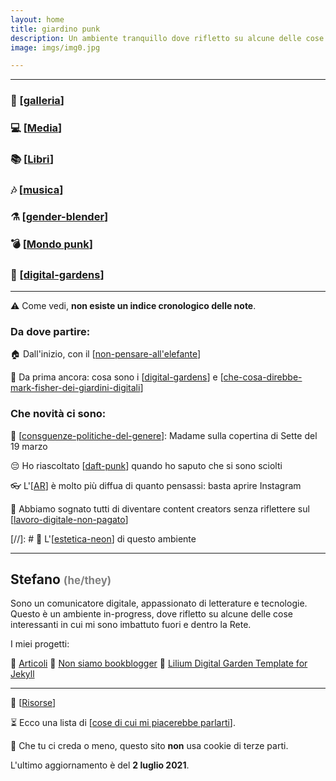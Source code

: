 ```yaml
---
layout: home
title: giardino punk
description: Un ambiente tranquillo dove rifletto su alcune delle cose interessanti che si possono trovare nella Rete e fuori.
image: imgs/img0.jpg

---
```


<hr>


### 📸 [[galleria]]

### 💻 [[Media]]

### 📚 [[Libri]]

### 🎶 [[musica]]

### ⚗️ [[gender-blender]]

### 💣 [[Mondo punk]]

### 🌱 [[digital-gardens]]


<hr>

⚠️ Come vedi, **non esiste un indice cronologico delle note**.

### Da dove partire:

🏠 Dall'inizio, con il [[non-pensare-all'elefante]]

📢 Da prima ancora: cosa sono i [[digital-gardens]] e [[che-cosa-direbbe-mark-fisher-dei-giardini-digitali]]

### Che novità ci sono:

📰 [[consguenze-politiche-del-genere]]: Madame sulla copertina di Sette del 19 marzo

😔 Ho riascoltato [[daft-punk]] quando ho saputo che si sono sciolti

👓 L'[[AR]] è molto più diffua di quanto pensassi: basta aprire Instagram

💸 Abbiamo sognato tutti di diventare content creators senza riflettere sul [[lavoro-digitale-non-pagato]]

[//]: # 💫 L'[[estetica-neon]] di questo ambiente

<hr>

## Stefano <span style="color:grey; font-size:.8em">(he/they)</span>

Sono un comunicatore digitale, appassionato di letterature e tecnologie. Questo è un ambiente in-progress, dove rifletto su alcune delle cose interessanti in cui mi sono imbattuto fuori e dentro la Rete.

I miei progetti:

🚀 [Articoli](https://zulianistph.medium.com/)
🚀 [Non siamo bookblogger](https://nonbookblogger.it)
🚀 [Lilium Digital Garden Template for Jekyll](https://lilium-digital-garden-jekyll.vercel.app/)


<hr>

📌 [[Risorse]]

⏳ Ecco una lista di [[cose di cui mi piacerebbe parlarti]].

👾 Che tu ci creda o meno, questo sito __non__ usa cookie di terze parti.

L'ultimo aggiornamento è del **2 luglio 2021**.

[//begin]: # "Autogenerated link references for markdown compatibility"
[galleria]: galleria.md "Galleria"
[Media]: media/media.md "Media"
[Libri]: libri/libri.md "Libri"
[musica]: musica/musica.md "Musica"
[gender-blender]: gender-blender.md "Gender blender"
[Mondo punk]: mondo-punk.md "Mondo punk"
[digital-gardens]: digital-gardens/digital-gardens.md "Digital gardens"
[non-pensare-all'elefante]: media/non-pensare-all'elefante.md "post n. 0"
[che-cosa-direbbe-mark-fisher-dei-giardini-digitali]: digital-gardens/che-cosa-direbbe-mark-fisher-dei-giardini-digitali.md "Che cosa direbbe Mark Fisher dei giardini digitali"
[consguenze-politiche-del-genere]: consguenze-politiche-del-genere.md "La stampa e il genere"
[daft-punk]: musica/daft-punk.md "Random Access Memories dei Daft Punk"
[AR]: AR.md "Augmented Reality"
[lavoro-digitale-non-pagato]: lavoro-digitale-non-pagato.md "Lavoro digitale non retribuito"
[estetica-neon]: estetica-neon.md "Estetica neon"
[Risorse]: risorse.md "Risorse"
[cose di cui mi piacerebbe parlarti]: cose-di-cui-mi-piacerebbe-parlarti.md "Cose di cui mi piacerebbe parlarti"
[//end]: # "Autogenerated link references"